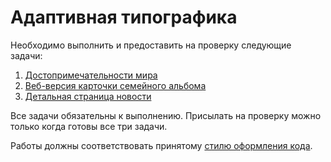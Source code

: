 # Адаптивная типографика

Необходимо выполнить и предоставить на проверку следующие задачи:

1. [Достопримечательности мира](./world-sights/)
2. [Веб-версия карточки семейного альбома](./family-album/)
3. [Детальная страница новости](./news-page/)

Все задачи обязательны к выполнению. Присылать на проверку можно только когда готовы все три задачи.

Работы должны соответствовать принятому [стилю оформления кода](https://netology-university.bitbucket.io/codestyle/css/).
